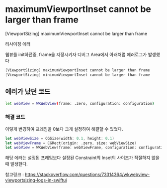 # maximumViewportInset cannot be larger than frame

[ViewportSizing] maximumViewportInset cannot be larger than frame

리사이징 에러

웹뷰를 init하던중, frame을 지정시키자 디버그 Area에서 아래처럼 에러로그가 발생했다

```swift
[ViewportSizing] maximumViewportInset cannot be larger than frame
[ViewportSizing] minimumViewportInset cannot be larger than frame
```

## 에러가 났던 코드

```bash
let webView = WKWebView(frame: .zero, configuration: configuration)
```

### 해결 코드

이렇게 변경하여 프레임을 0보다 크게 설정하여 해결할 수 있었다.

```swift
let webViewSize = CGSize(width: 0.1, height: 0.1)
let webViewFrame = CGRect(origin: .zero, size: webViewSize)
let webView = WKWebView(frame: webViewFrame, configuration: configuration)
```

해당 에러는 설정된 프레임보다 설정된 Constraint의 Inset의 사이즈가 적절하지 않을때 발생한다.

참고링크 : https://stackoverflow.com/questions/73314364/wkwebview-viewportsizing-logs-in-swiftui
